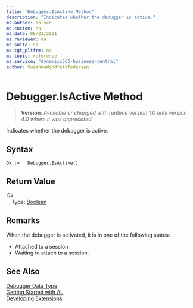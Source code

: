 ```yaml
---
title: "Debugger.IsActive Method"
description: "Indicates whether the debugger is active."
ms.author: solsen
ms.custom: na
ms.date: 06/23/2021
ms.reviewer: na
ms.suite: na
ms.tgt_pltfrm: na
ms.topic: reference
ms.service: "dynamics365-business-central"
author: SusanneWindfeldPedersen
---
```

[//]: # (START>DO_NOT_EDIT)
[//]: # (IMPORTANT:Do not edit any of the content between here and the END>DO_NOT_EDIT.)
[//]: # (Any modifications should be made in the .xml files in the ModernDev repo.)
# Debugger.IsActive Method
> **Version**: _Available or changed with runtime version 1.0 until version 4.0 where it was deprecated._

Indicates whether the debugger is active.


## Syntax
```AL
Ok :=   Debugger.IsActive()
```


## Return Value
*Ok*  
&emsp;Type: [Boolean](../boolean/boolean-data-type.md)  



[//]: # (IMPORTANT: END>DO_NOT_EDIT)

## Remarks

When the debugger is activated, it is in one of the following states:  
  
- Attached to a session.
- Waiting to attach to a session.  

## See Also

[Debugger Data Type](debugger-data-type.md)  
[Getting Started with AL](../../devenv-get-started.md)  
[Developing Extensions](../../devenv-dev-overview.md)